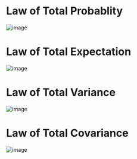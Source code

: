 # Law of Total Probablity

![image](https://user-images.githubusercontent.com/60442877/189026286-6a6a937e-2fe2-4295-904f-88fc73589b48.png)

# Law of Total Expectation

![image](https://user-images.githubusercontent.com/60442877/189026882-935a09d8-8291-4a9c-bf06-f3c09f75271b.png)

# Law of Total Variance

![image](https://user-images.githubusercontent.com/60442877/189026787-e438ec8c-0c9e-45dc-a720-fe103f459655.png)

# Law of Total Covariance

![image](https://user-images.githubusercontent.com/60442877/189026859-65f0cd43-7e73-4339-9c9d-bd6877786a75.png)
